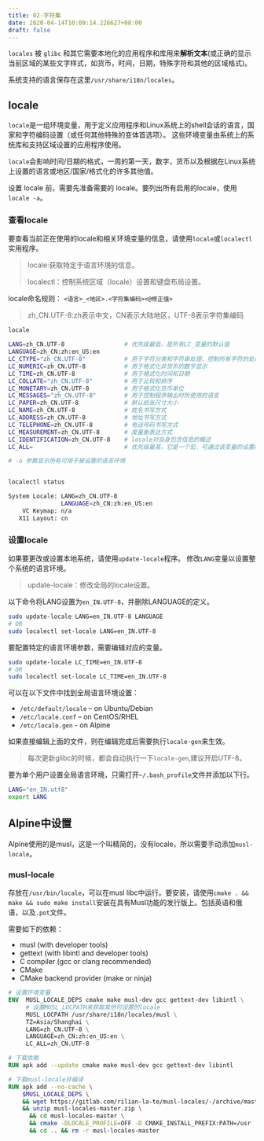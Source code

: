 ```yaml
---
title: 02-字符集
date: 2020-04-14T10:09:14.226627+08:00
draft: false
---
```


`locales` 被 `glibc` 和其它需要本地化的应用程序和库用来**解析文本**(或正确的显示当前区域的某些文字样式，如货币，时间，日期，特殊字符和其他的区域格式)。

系统支持的语言保存在这里`/usr/share/i18n/locales`。

## locale

`locale`是一组环境变量，用于定义应用程序和Linux系统上的shell会话的语言，国家和字符编码设置（或任何其他特殊的变体首选项）。 这些环境变量由系统上的系统库和支持区域设置的应用程序使用。

`locale`会影响时间/日期的格式，一周的第一天，数字，货币以及根据在Linux系统上设置的语言或地区/国家/格式化的许多其他值。

设置 locale 前，需要先准备需要的 locale。要列出所有启用的locale，使用`locale -a`。

### 查看locale

要查看当前正在使用的locale和相关环境变量的信息，请使用`locale`或`localectl`实用程序。

> locale:获取特定于语言环境的信息。
>
> localectl：控制系统区域（locale）设置和键盘布局设置。

locale命名规则： `<语言>_<地区>.<字符集编码><@修正值>`

> zh_CN.UTF-8:zh表示中文，CN表示大陆地区，UTF-8表示字符集编码

```bash
locale

LANG=zh_CN.UTF-8                 # 优先级最低，是所有LC_变量的默认值
LANGUAGE=zh_CN:zh:en_US:en
LC_CTYPE="zh_CN.UTF-8"           # 用于字符分类和字符串处理，控制所有字符的处理方式
LC_NUMERIC=zh_CN.UTF-8           # 用于格式化非货币的数字显示
LC_TIME=zh_CN.UTF-8              # 用于格式化时间和日期
LC_COLLATE="zh_CN.UTF-8"         # 用于比较和排序
LC_MONETARY=zh_CN.UTF-8          # 用于格式化货币单位
LC_MESSAGES="zh_CN.UTF-8"        # 用于控制程序输出时所使用的语言
LC_PAPER=zh_CN.UTF-8             # 默认纸张尺寸大小
LC_NAME=zh_CN.UTF-8              # 姓名书写方式
LC_ADDRESS=zh_CN.UTF-8           # 地址书写方式
LC_TELEPHONE=zh_CN.UTF-8         # 电话号码书写方式
LC_MEASUREMENT=zh_CN.UTF-8       # 度量衡表达方式
LC_IDENTIFICATION=zh_CN.UTF-8    # locale对自身包含信息的概述
LC_ALL=                          # 优先级最高，它是一个宏，可通过该变量的设置覆盖所有的LC_*变量

# -a 参数显示所有可用于被设置的语言环境


localectl status

System Locale: LANG=zh_CN.UTF-8
               LANGUAGE=zh_CN:zh:en_US:en
    VC Keymap: n/a
   X11 Layout: cn
```

### 设置locale

如果要更改或设置本地系统，请使用`update-locale`程序。 修改`LANG`变量以设置整个系统的语言环境。

> update-locale：修改全局的locale设置。

以下命令将LANG设置为`en_IN.UTF-8`，并删除LANGUAGE的定义。

```bash
sudo update-locale LANG=en_IN.UTF-8 LANGUAGE
# OR
sudo localectl set-locale LANG=en_IN.UTF-8
```

要配置特定的语言环境参数，需要编辑对应的变量。

```bash
sudo update-locale LC_TIME=en_IN.UTF-8
# OR
sudo localectl set-locale LC_TIME=en_IN.UTF-8
```

可以在以下文件中找到全局语言环境设置：

- `/etc/default/locale` – on Ubuntu/Debian
- `/etc/locale.conf` – on CentOS/RHEL
- `/etc/locale.gen` - on Alpine

如果直接编辑上面的文件，则在编辑完成后需要执行`locale-gen`来生效。

> 每次更新glibc的时候，都会自动执行一下`locale-gen`,建议开启UTF-8。

要为单个用户设置全局语言环境，只需打开`~/.bash_profile`文件并添加以下行。

```bash
LANG="en_IN.utf8"
export LANG
```

## Alpine中设置

Alpine使用的是musl，这是一个叫精简的，没有locale，所以需要手动添加`musl-locale`。

### musl-locale

存放在`/usr/bin/locale`，可以在musl libc中运行。要安装，请使用`cmake . && make && sudo make install`安装在具有Musl功能的发行版上。包括英语和俄语，以及`.pot`文件。

需要如下的依赖：

- musl (with developer tools)
- gettext (with libintl and developer tools)
- С compiler (gcc or clang recommended)
- CMake
- CMake backend provider (make or ninja)

```dockerfile
# 设置环境变量
ENV  MUSL_LOCALE_DEPS cmake make musl-dev gcc gettext-dev libintl \
     # 设置MUSL_LOCPATH来获取其他可设置的locale
     MUSL_LOCPATH /usr/share/i18n/locales/musl \
     TZ=Asia/Shanghai \
     LANG=zh_CN.UTF-8 \
     LANGUAGE=zh_CN:zh:en_US:en \
     LC_ALL=zh_CN.UTF-8

# 下载依赖
RUN apk add --update cmake make musl-dev gcc gettext-dev libintl

# 下载musl-locale并编译
RUN apk add --no-cache \
    $MUSL_LOCALE_DEPS \
    && wget https://gitlab.com/rilian-la-te/musl-locales/-/archive/master/musl-locales-master.zip \
    && unzip musl-locales-master.zip \
      && cd musl-locales-master \
      && cmake -DLOCALE_PROFILE=OFF -D CMAKE_INSTALL_PREFIX:PATH=/usr . && make && make install \
      && cd .. && rm -r musl-locales-master
```
